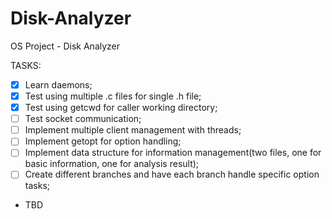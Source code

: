 # Disk-Analyzer
OS Project - Disk Analyzer

TASKS:
- [x] Learn daemons;
- [x] Test using multiple .c files for single .h file;
- [x] Test using getcwd for caller working directory;
- [ ] Test socket communication;
- [ ] Implement multiple client management with threads;
- [ ] Implement getopt for option handling;
- [ ] Implement data structure for information management(two files, one for basic information, one for analysis result);
- [ ] Create different branches and have each branch handle specific option tasks;
- TBD
